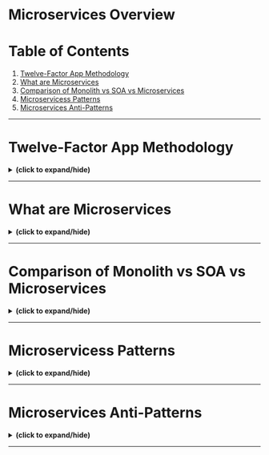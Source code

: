 # Microservices Overview

# Table of Contents
1. [Twelve-Factor App Methodology](#twelve_factor)
2. [What are Microservices](#what_are_microservices)
3. [Comparison of Monolith vs SOA vs Microservices](#comparison)
4. [Microservicess Patterns](#microservices_patterns)
5. [Microservices Anti-Patterns](#microservices_anti_patterns)

---

<a id="twelve_factor"></a>
# Twelve-Factor App Methodology
<details close>
<summary><b>(click to expand/hide)</b></summary>
<!-- MarkdownTOC -->

# Twelve-Factor App Methodology Summary

## Overview
- Modern software is often delivered as **Software-as-a-Service (SaaS)**, accessed via the internet.
- The **Twelve-Factor App methodology** is suited for such applications and can work with microservices.
- The twelve factors map to **code**, **deploy**, and **operate** phases of the software delivery lifecycle.

## Code Phase

### Factor 1: Codebase
- One-to-one relationship between a codebase and an app.
- Track codebase in a **version control system** (e.g., Git).
- Multiple deploys may have different versions of the same codebase.

### Factor 5: Build, Release, Run
- **Build**: Compile code and gather dependencies.
- **Release**: Combine build with deployment configuration.
- **Run**: Execute the application.
- Stages should be strictly separated.

### Factor 10: Dev/Prod Parity
- Minimize differences between development and production environments.
- Ensures continuous delivery and early identification of failures.

### Factor 2: Dependencies
- Declare all dependencies explicitly.
- Avoid assumptions about the existence of packages on a machine.

## Deploy Phase

### Factor 3: Config
- Configuration differs between deployments (e.g., database credentials).
- Store config within **environment variables**.

### Factor 4: Backend Services
- Treat local and third-party services uniformly.
- Services should be swappable via URLs or locators without code changes.

### Factor 6: Processes
- Processes should be **stateless** and share nothing.
- Store persistent data in a backend service.

### Factor 7: Port Binding
- Export HTTP by binding to a port.
- Allow the web app to become a backend service for others.

## Operate Phase

### Factor 8: Concurrency
- Applications should run concurrent processes for scalability.
- Stateless processes ensure no interdependencies.

### Factor 9: Disposability
- Processes should start quickly and end gracefully.
- Allows for quick deployment and scaling.

### Factor 11: Logs
- Treat logs as event streams written to standard output.
- Execution environment handles log capture and routing.

### Factor 12: Admin Processes
- One-off processes (e.g., database migration) should run against a release.
- Include admin processes in the application code for synchronization.

## Conclusion
- Twelve-factor methodology aids in creating efficient SaaS applications by mapping to the software delivery lifecycle.

<!-- /MarkdownTOC -->
</details>

---

<a id="what_are_microservices"></a>
# What are Microservices
<details close>
<summary><b>(click to expand/hide)</b></summary>
<!-- MarkdownTOC -->

# What are Microservices?

## Overview
- **Microservices** is an architectural approach where an application is divided into many loosely coupled and independently deployable smaller services.
- These services often have their own technology stack, including databases and data management models.

## Key Characteristics

### 1. Independent Components
- Each service in a microservices architecture is its own component and communicates via **API** endpoints.
- Different programming languages can be chosen for different components.

### 2. Communication Methods
- Components communicate over **REST APIs**, **event streaming**, and **message brokers**.
- Services are segregated by business functionality, referred to as a **bounded context**.

### 3. Ease of Updates
- No interdependency allows for easy updates to add new features without modifying the entire application.

### 4. Technology Stack Freedom
- Teams can choose their own technology stack that best suits their needs and expertise.

## Benefits of Microservices

### 1. Scalability
- Components can be scaled independently, reducing waste and cost.
- Horizontal scaling, or "scaling out", is often used, where more instances of resources are added.
- Precise scaling of only the necessary components is possible.

### 2. Risk Mitigation
- Independent iteration of components lessens risks associated with changes.
- Failures in one service do not necessarily impact other services.

### 3. Efficient Communication
- Event streaming helps broadcast state changes, assisting in scaling microservices.

## Conclusion
- Microservices make each application component its own service, allowing for different technology stacks, individual scaling, and independent iteration, thereby reducing risks and enhancing efficiency.

<!-- /MarkdownTOC -->
</details>

---

<a id="comparison"></a>
# Comparison of Monolith vs SOA vs Microservices
<details close>
<summary><b>(click to expand/hide)</b></summary>
<!-- MarkdownTOC -->

# Comparison of Monolith vs. SOA vs. Microservices

## Monolith Implementation

### Definition
- A **Monolithic Application** has most or all of its functionalities within a single process, managed through internal layers or libraries.

### Characteristics
- Layers (e.g., security, UI, data access) are **tightly connected** and dependent on each other.
- Example: A Windows Forms Application where UI, business logic, and data access are in one codebase.

### Pros and Cons
- **Pros**: Simplicity and less cross-cutting of features as everything is in the same codebase.
- **Cons**: Difficulty in modification and adapting to new technologies as the application grows.

## Service Oriented Architecture (SOA)

### Definition
- **SOA** is designed with a service provider and consumer approach, where services work as discrete units of functionality.

### Components
- **Interface**: How a service provider will execute requests.
- **Contract**: Defines interaction between service provider and consumer.
- **Implementation**: The service code.

### Pros and Cons
- **Pros**: Increased reliability and support for parallel development.
- **Cons**: Complexity, slow development pace, and high investment cost.
- **Example**: A banking system with interfaces corresponding to different business functions.

## Microservices

### Definition
- **Microservices** consist of loosely coupled, reusable, and specialized components working independently.

### Characteristics
- Each service is independent and can have its own technology stack.
- Data is not shared among services, allowing for independent scaling.

### Pros and Cons
- **Pros**: Ease of development, flexibility to add new technology, and targeted scalability.
- **Cons**: Challenges in security and debugging due to independence of services.
- **Example**: An e-commerce application with separate microservices for order processing, security, and analytics.

## Conclusion
- **Monolithic Design**: Interconnected and interdependent, simple but can become complex over time.
- **SOA Design**: Provides seamless integration and reusability but can be complex and expensive.
- **Microservices**: Offers targeted scalability and flexibility but may have security and debugging challenges.

<!-- /MarkdownTOC -->
</details>

---

<a id="microservices_patterns"></a>
# Microservicess Patterns
<details close>
<summary><b>(click to expand/hide)</b></summary>
<!-- MarkdownTOC -->

# Microservices Patterns

## Overview
After watching this video, you will understand various **patterns** used in **microservices** and their applications.

## Patterns Discussed

### Single-Page Application (SPA) Pattern

#### Description
- **SPAs** incorporate all functionalities into one interface using HTML, CSS, and JavaScript.
- Dynamic service calls to backend REST-based services update parts of the screen.

#### Pros and Cons
- **Pros**: Simplifies the front-end experience.
- **Cons**: Puts more responsibility on backend services.

### Backend for Frontend (BFF) Pattern

#### Description
- Inserts a layer between user experience and resources.
- Different backends are developed for different channels (e.g., mobile, web) to optimize user experience.

#### Example
- A mobile app may display a limited subset of data compared to a web application.

### Strangler Pattern

#### Description
- Facilitates gradual refactoring of a monolithic application by splitting into multiple functional domains.
- The new microservices-based implementation replaces the original application over time.

#### Steps
1. **Transform**: Create a parallel new site.
2. **Coexist**: Leave the existing site functional and incrementally redirect to the new site for new functionalities.
3. **Eliminate**: Remove outdated functionalities.

### Service Discovery Pattern

#### Description
- Helps applications and services discover each other dynamically in a microservices architecture.
- Used by load balancers for health checks and traffic rebalancing.

### Other Patterns

#### Entity and Aggregate Pattern
- Used in e-commerce sites where an order is an aggregate of products.

#### Adapter Pattern
- Helps translate relationships between incompatible objects, such as integrating with a third-party API.

## Conclusion
- **SPAs** provide dynamic updates to the page.
- **BFF Pattern** facilitates customized user experiences.
- **Strangler Pattern** aids in breaking up monolithic apps.
- **Service Discovery Pattern** ensures dynamic discovery of services.

<!-- /MarkdownTOC -->
</details>

---

<a id="microservices_anti_patterns"></a>
# Microservices Anti-Patterns
<details close>
<summary><b>(click to expand/hide)</b></summary>
<!-- MarkdownTOC -->

# Microservices Anti-Patterns

## Overview
Understanding **anti-patterns** in microservices is crucial to avoid pitfalls during development.

## Anti-Patterns

### 1. Don't Start with Microservices

#### Description
- Avoid starting with microservices from scratch.
- Only consider microservices when a monolithic application becomes too complex to manage.

#### Guideline
- Refactor into smaller services when the application becomes cumbersome to update and maintain.

### 2. Not Taking Automation Seriously

#### Description
- Microservices involve multiple applications each with different deploy cycles.
- Lack of automation can lead to unnecessary trouble.

#### Guideline
- Ensure proper **deployment** and **monitoring automation**.
- Utilize **DevOps** or **cloud services** for managing the infrastructure.

### 3. Don't Build Nanoservices

#### Description
- Building services that are too small (nanoservices) can increase complexity.

#### Guideline
- Start with larger services.
- Only create smaller services when there are issues with deployment, data model complexity, or scaling requirements.

### 4. Don't Turn into SOA

#### Description
- Microservices and SOA both build reusable components but have differences in granularity and data storage.

#### Guideline
- Ensure that a microservices project doesn't morph into an SOA project.

### 5. Don't Build a Gateway for Each Service

#### Description
- Implementing functionalities like authentication and routing in each service can lead to re-engineering efforts.

#### Guideline
- Use an **API Gateway** for managing non-functional concerns centrally.

## Conclusion
- Microservices aim to **enhance customer experience**, **provide flexibility**, and **reduce costs**.
- Avoiding these anti-patterns ensures that microservices remain beneficial and don't become a hindrance to development and management.

<!-- /MarkdownTOC -->
</details>

---
